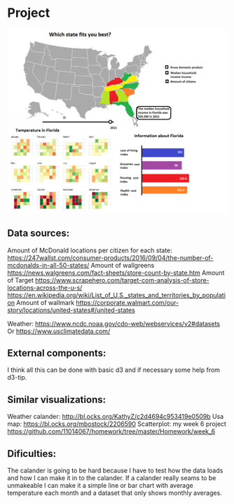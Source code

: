 # Project

![](doc/image.png)

## Data sources:
Amount of McDonald locations per citizen for each state:
https://247wallst.com/consumer-products/2016/09/04/the-number-of-mcdonalds-in-all-50-states/
Amount of wallgreens
https://news.walgreens.com/fact-sheets/store-count-by-state.htm
Amount of Target
https://www.scrapehero.com/target-com-analysis-of-store-locations-across-the-u-s/ 
https://en.wikipedia.org/wiki/List_of_U.S._states_and_territories_by_population 
Amount of wallmark
https://corporate.walmart.com/our-story/locations/united-states#/united-states 

Weather: https://www.ncdc.noaa.gov/cdo-web/webservices/v2#datasets
Or https://www.usclimatedata.com/ 

## External components:
I think all this can be done with basic d3 and if necessary some help from d3-tip.

## Similar visualizations:
Weather calander: http://bl.ocks.org/KathyZ/c2d4694c953419e0509b
Usa map:  https://bl.ocks.org/mbostock/2206590 
Scatterplot: my week 6 project  https://github.com/11014067/homework/tree/master/Homework/week_6

## Dificulties:
The calander is going to be hard because I have to test how the data loads and how I can make it in to the calander. If a calander really seams to be unmakeable I can make it a simple line or bar chart with average temperature each month and a dataset that only shows monthly averages.
